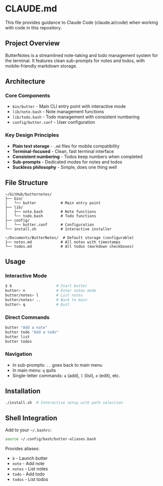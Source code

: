 # CLAUDE.md

This file provides guidance to Claude Code (claude.ai/code) when working with code in this repository.

## Project Overview

ButterNotes is a streamlined note-taking and todo management system for the terminal. It features clean sub-prompts for notes and todos, with mobile-friendly markdown storage.

## Architecture

### Core Components
- `bin/butter` - Main CLI entry point with interactive mode
- `lib/note.bash` - Note management functions
- `lib/todo.bash` - Todo management with consistent numbering
- `config/butter.conf` - User configuration

### Key Design Principles
- **Plain text storage** - `.md` files for mobile compatibility
- **Terminal-focused** - Clean, fast terminal interface
- **Consistent numbering** - Todos keep numbers when completed
- **Sub-prompts** - Dedicated modes for notes and todos
- **Suckless philosophy** - Simple, does one thing well

## File Structure

```
~/GitHub/butternotes/
├── bin/
│   └── butter           # Main entry point
├── lib/
│   ├── note.bash        # Note functions
│   └── todo.bash        # Todo functions
├── config/
│   └── butter.conf      # Configuration
└── install.sh           # Interactive installer

~/Documents/ButterNotes/  # Default storage (configurable)
├── notes.md             # All notes with timestamps
└── todos.md             # All todos (markdown checkboxes)
```

## Usage

### Interactive Mode
```bash
$ b                    # Start butter
butter> n              # Enter notes mode
butter/notes> l        # List notes
butter/notes> ..       # Back to main
butter> q              # Quit
```

### Direct Commands
```bash
butter "Add a note"
butter todo "Add a todo"
butter list
butter todos
```

### Navigation
- In sub-prompts: `..` goes back to main menu
- In main menu: `q` quits
- Single-letter commands: `a` (add), `l` (list), `e` (edit), etc.

## Installation

```bash
./install.sh  # Interactive setup with path selection
```

## Shell Integration

Add to your `~/.bashrc`:
```bash
source ~/.config/bash/butter-aliases.bash
```

Provides aliases:
- `b` - Launch butter
- `note` - Add note
- `notes` - List notes  
- `todo` - Add todo
- `todos` - List todos